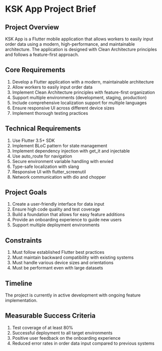 # KSK App Project Brief

## Project Overview
KSK App is a Flutter mobile application that allows workers to easily input order data using a modern, high-performance, and maintainable architecture. The application is designed with Clean Architecture principles and follows a feature-first approach.

## Core Requirements
1. Develop a Flutter application with a modern, maintainable architecture
2. Allow workers to easily input order data
3. Implement Clean Architecture principles with feature-first organization
4. Support multiple environments (development, staging, production)
5. Include comprehensive localization support for multiple languages
6. Ensure responsive UI across different device sizes
7. Implement thorough testing practices

## Technical Requirements
1. Use Flutter 3.5+ SDK
2. Implement BLoC pattern for state management
3. Implement dependency injection with get_it and injectable
4. Use auto_route for navigation
5. Secure environment variable handling with envied
6. Type-safe localization with slang
7. Responsive UI with flutter_screenutil
8. Network communication with dio and chopper

## Project Goals
1. Create a user-friendly interface for data input
2. Ensure high code quality and test coverage
3. Build a foundation that allows for easy feature additions
4. Provide an onboarding experience to guide new users
5. Support multiple deployment environments

## Constraints
1. Must follow established Flutter best practices
2. Must maintain backward compatibility with existing systems
3. Must handle various device sizes and orientations
4. Must be performant even with large datasets

## Timeline
The project is currently in active development with ongoing feature implementation.

## Measurable Success Criteria
1. Test coverage of at least 80%
2. Successful deployment to all target environments
3. Positive user feedback on the onboarding experience
4. Reduced error rates in order data input compared to previous systems 